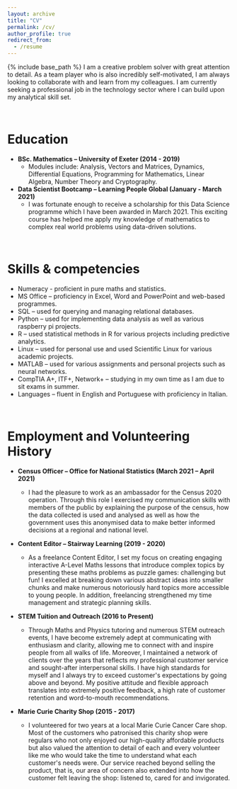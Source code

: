 ```yaml
---
layout: archive
title: "CV"
permalink: /cv/
author_profile: true
redirect_from:
  - /resume
---
```


{% include base_path %}
I am a creative problem solver with great attention to detail. As a team player who is also incredibly self-motivated, I am always looking to collaborate with and learn from my colleagues. I am currently seeking a professional job in the technology sector where I can build upon my analytical skill set. 

<br>

Education
======
* __BSc. Mathematics  –  University of Exeter (2014 - 2019)__
  * Modules include: Analysis, Vectors and Matrices, Dynamics, Differential Equations, Programming for Mathematics, Linear Algebra, Number Theory and Cryptography. 
* __Data Scientist Bootcamp – Learning People Global (January - March 2021)__
   * I was fortunate enough to receive a scholarship for this Data Science programme which I have been awarded in March 2021. This exciting course has helped me apply my knowledge of mathematics to complex real world problems using data-driven solutions. 

<br>

Skills & competencies
======
* Numeracy - proficient in pure maths and statistics.
* MS Office –  proficiency in Excel, Word and PowerPoint and web-based programmes.
* SQL –  used for querying and managing relational databases.
* Python –  used for implementing data analysis as well as various raspberry pi projects.
* R –  used statistical methods in R for various projects including predictive analytics.
* Linux –  used for personal use and used Scientific Linux for various academic projects.
* MATLAB –  used for various assignments and personal projects such as neural networks.
* CompTIA A+, ITF+, Network+ – studying in my own time as I am due to sit exams in summer.
* Languages –  fluent in English and Portuguese with proficiency in Italian. 
  
<br>

Employment and Volunteering History
=====
* __Census Officer – Office for National Statistics (March 2021 – April 2021)__
  * I had the pleasure to work as an ambassador for the Census 2020 operation. Through this role I exercised my communication skills with members of the public by explaining the purpose of the census, how the data collected is used and analysed as well as how the government uses this anonymised data to make better informed decisions at a regional and national level. 

* __Content Editor – Stairway Learning (2019 - 2020)__
  * As a freelance Content Editor, I set my focus on creating engaging interactive A-Level Maths lessons that introduce complex topics by presenting these maths problems as puzzle games: challenging but fun! I excelled at breaking down various abstract ideas into smaller chunks and make numerous notoriously hard topics more accessible to young people. In addition, freelancing strengthened my time management and strategic planning skills.

* __STEM Tuition and Outreach (2016 to Present)__
  * Through Maths and Physics tutoring and numerous STEM outreach events, I have become extremely adept at communicating with enthusiasm and clarity, allowing me to connect with and inspire people from all walks of life. Moreover, I maintained a network of clients over the years that reflects my professional customer service and sought-after interpersonal skills. I have high standards for myself and I always try to exceed customer's expectations by going above and beyond. My positive attitude and flexible approach translates into extremely positive feedback, a high rate of customer retention and word-to-mouth recommendations.  

* __Marie Curie Charity Shop (2015 - 2017)__
  * I volunteered for two years at a local Marie Curie Cancer Care shop. Most of the customers who patronised this charity shop were regulars who not only enjoyed our high-quality affordable products but also valued the attention to detail of each and every volunteer like me who would take the time to understand what each customer's needs were. Our service reached beyond selling the product, that is, our area of concern also extended into how the customer felt leaving the shop: listened to, cared for and invigorated.
